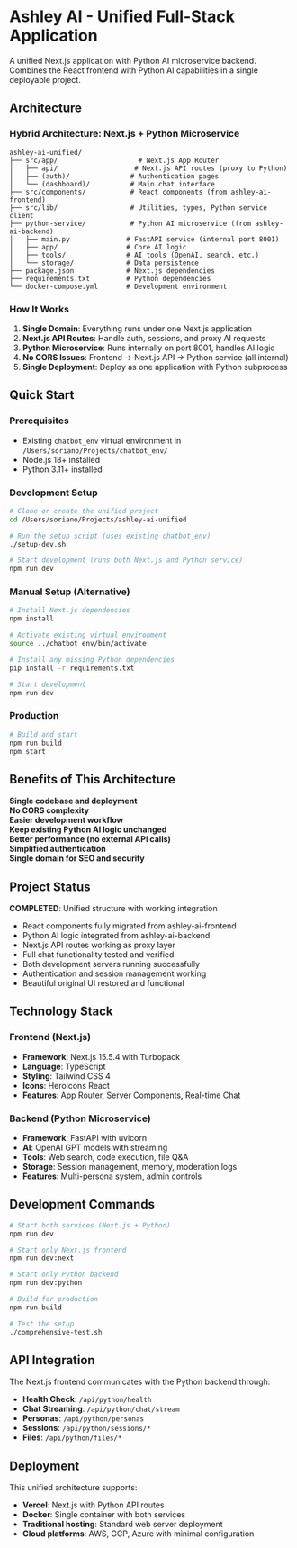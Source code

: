 # Ashley AI - Unified Full-Stack Application

A unified Next.js application with Python AI microservice backend. Combines the React frontend with Python AI capabilities in a single deployable project.

## Architecture

### Hybrid Architecture: Next.js + Python Microservice
```
ashley-ai-unified/
├── src/app/                    # Next.js App Router
│   ├── api/                   # Next.js API routes (proxy to Python)
│   ├── (auth)/               # Authentication pages
│   └── (dashboard)/          # Main chat interface
├── src/components/           # React components (from ashley-ai-frontend)
├── src/lib/                  # Utilities, types, Python service client
├── python-service/           # Python AI microservice (from ashley-ai-backend)
│   ├── main.py              # FastAPI service (internal port 8001)
│   ├── app/                 # Core AI logic
│   ├── tools/               # AI tools (OpenAI, search, etc.)
│   └── storage/             # Data persistence
├── package.json             # Next.js dependencies
├── requirements.txt         # Python dependencies
└── docker-compose.yml       # Development environment
```

### How It Works
1. **Single Domain**: Everything runs under one Next.js application
2. **Next.js API Routes**: Handle auth, sessions, and proxy AI requests  
3. **Python Microservice**: Runs internally on port 8001, handles AI logic
4. **No CORS Issues**: Frontend → Next.js API → Python service (all internal)
5. **Single Deployment**: Deploy as one application with Python subprocess

## Quick Start

### Prerequisites
- Existing `chatbot_env` virtual environment in `/Users/soriano/Projects/chatbot_env/`
- Node.js 18+ installed
- Python 3.11+ installed

### Development Setup
```bash
# Clone or create the unified project
cd /Users/soriano/Projects/ashley-ai-unified

# Run the setup script (uses existing chatbot_env)
./setup-dev.sh

# Start development (runs both Next.js and Python service)
npm run dev
```

### Manual Setup (Alternative)
```bash
# Install Next.js dependencies
npm install

# Activate existing virtual environment
source ../chatbot_env/bin/activate

# Install any missing Python dependencies
pip install -r requirements.txt

# Start development
npm run dev
```

### Production
```bash
# Build and start
npm run build
npm start
```

## Benefits of This Architecture

**Single codebase and deployment**  
**No CORS complexity**  
**Easier development workflow**  
**Keep existing Python AI logic unchanged**  
**Better performance (no external API calls)**  
**Simplified authentication**  
**Single domain for SEO and security**

## Project Status

**COMPLETED**: Unified structure with working integration
- React components fully migrated from ashley-ai-frontend
- Python AI logic integrated from ashley-ai-backend  
- Next.js API routes working as proxy layer
- Full chat functionality tested and verified
- Both development servers running successfully
- Authentication and session management working
- Beautiful original UI restored and functional

## Technology Stack

### Frontend (Next.js)
- **Framework**: Next.js 15.5.4 with Turbopack
- **Language**: TypeScript
- **Styling**: Tailwind CSS 4
- **Icons**: Heroicons React
- **Features**: App Router, Server Components, Real-time Chat

### Backend (Python Microservice)
- **Framework**: FastAPI with uvicorn
- **AI**: OpenAI GPT models with streaming
- **Tools**: Web search, code execution, file Q&A
- **Storage**: Session management, memory, moderation logs
- **Features**: Multi-persona system, admin controls

## Development Commands

```bash
# Start both services (Next.js + Python)
npm run dev

# Start only Next.js frontend
npm run dev:next

# Start only Python backend
npm run dev:python

# Build for production
npm run build

# Test the setup
./comprehensive-test.sh
```

## API Integration

The Next.js frontend communicates with the Python backend through:
- **Health Check**: `/api/python/health`
- **Chat Streaming**: `/api/python/chat/stream`
- **Personas**: `/api/python/personas`
- **Sessions**: `/api/python/sessions/*`
- **Files**: `/api/python/files/*`

## Deployment

This unified architecture supports:
- **Vercel**: Next.js with Python API routes
- **Docker**: Single container with both services
- **Traditional hosting**: Standard web server deployment
- **Cloud platforms**: AWS, GCP, Azure with minimal configuration